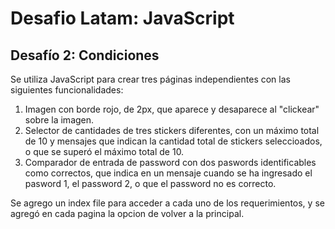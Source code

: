 # Desafio Latam: JavaScript
## Desafío 2: Condiciones
Se utiliza JavaScript para crear tres páginas independientes con las siguientes funcionalidades:
1. Imagen con borde rojo, de 2px, que aparece y desaparece al "clickear" sobre la imagen.
2. Selector de cantidades de tres stickers diferentes, con un máximo total de 10 y mensajes que indican la cantidad total de stickers seleccioados, o que se superó el máximo total de 10.
3. Comparador de entrada de password con dos paswords identificables como correctos, que indica en un mensaje cuando se ha ingresado el pasword 1, el password 2, o que el password no es correcto.

Se agrego un index file para acceder a cada uno de los requerimientos, y se agregó en cada pagina la opcion de volver a la principal.
